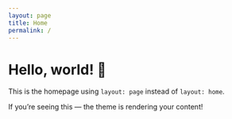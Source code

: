 ```yaml
---
layout: page
title: Home
permalink: /
---
```


# Hello, world! 👋

This is the homepage using `layout: page` instead of `layout: home`.

If you’re seeing this — the theme is rendering your content!
